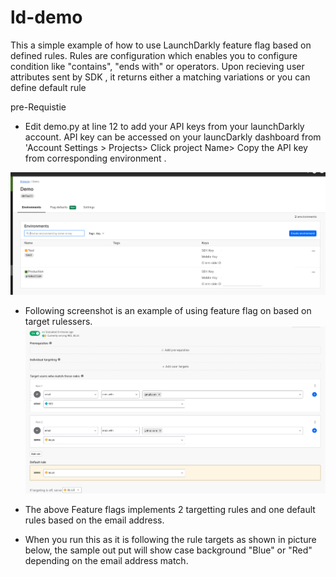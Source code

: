 # ld-demo
This a simple example of how to use LaunchDarkly feature flag based on defined rules.  Rules are configuration which enables you to configure condition like "contains", "ends with" or operators. Upon recieving user attributes sent by SDK , it returns either a matching variations or you can define default rule

pre-Requistie
* Edit demo.py at line 12 to add your API keys from your launchDarkly account. API key can be accessed on your launcDarkly dashboard from 'Account Settings > Projects> Click project Name> Copy the API key from corresponding environment .

![Screenshot](api-key.png)


* Following screenshot is an  example of using feature flag on based on target rulessers. 
![Screenshot](feature-flag.png)


* The above Feature flags implements 2 targetting rules and one default rules based on the email address.
* When you run this as it is following the rule targets as shown in picture below, the sample out put will show case background "Blue" or "Red" depending on the email address match.
